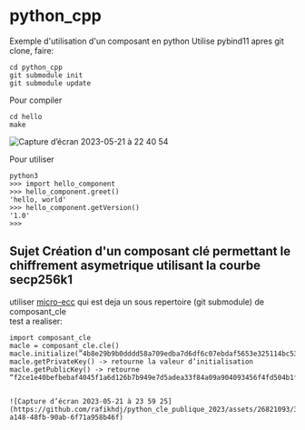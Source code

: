 # python_cpp
Exemple d'utilisation d'un composant en python
Utilise pybind11
apres git clone, faire:
```
cd python_cpp
git submodule init
git submodule update
```

Pour compiler

```
cd hello
make
```
![Capture d’écran 2023-05-21 à 22 40 54](https://github.com/rafikhdj/python_cle_publique_2023/assets/26821093/ae033443-903f-43ff-81e5-85aa60631e76)


Pour utiliser
```
python3
>>> import hello_component
>>> hello_component.greet()
'hello, world'
>>> hello_component.getVersion()
'1.0'
>>> 
```
## Sujet  Création d'un composant clé permettant le chiffrement asymetrique utilisant la courbe secp256k1
utiliser [micro-ecc](https://github.com/jluuM2/micro-ecc) qui est deja un sous repertoire (git submodule) de composant_cle<br/>
test a realiser:
```
import composant_cle
macle = composant_cle.cle()
macle.initialize(”4b8e29b9b0dddd58a709edba7d6df6c07ebdaf5653e325114bc5318c238f87f0”)
macle.getPrivateKey() -> retourne la valeur d’initialisation
macle.getPublicKey() -> retourne “f2ce1e40befbebaf4045f1a6d126b7b949e7d5adea33f84a09a904093456f4fd504b1f70755be4cef27625b1e6b893e05ffeb361f2971fda1d6be5e730a74303”


![Capture d’écran 2023-05-21 à 23 59 25](https://github.com/rafikhdj/python_cle_publique_2023/assets/26821093/33689439-a148-48fb-90ab-6f71a958b46f)

